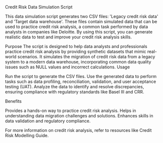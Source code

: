 Credit Risk Data Simulation Script

This data simulation script generates two CSV files: 'Legacy credit risk data' and 'Target data warehouse'. These files contain simulated data that can be used to practice credit risk analysis, a common task performed by data analysts in companies like Deloitte. By using this script, you can generate realistic data to test and improve your credit risk analysis skills.

Purpose
The script is designed to help data analysts and professionals practice credit risk analysis by providing synthetic datasets that mimic real-world scenarios. It simulates the migration of credit risk data from a legacy system to a modern data warehouse, incorporating common data quality issues such as NULL values and incorrect calculations.
Usage

Run the script to generate the CSV files.
Use the generated data to perform tasks such as data profiling, reconciliation, validation, and user acceptance testing (UAT).
Analyze the data to identify and resolve discrepancies, ensuring compliance with regulatory standards like Basel III and CRR.

Benefits

Provides a hands-on way to practice credit risk analysis.
Helps in understanding data migration challenges and solutions.
Enhances skills in data validation and regulatory compliance.

For more information on credit risk analysis, refer to resources like Credit Risk Modelling Guide.
